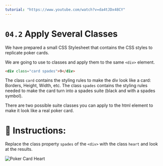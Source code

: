 ```yaml
---
tutorial: "https://www.youtube.com/watch?v=da4tJDx48CY"
---
```


# `04.2` Apply Several Classes

We have prepared a small CSS Stylesheet that contains the CSS styles to replicate poker cards.

We are going to use to classes and apply them to the same `<div>` element.

```html
<div class="card spades">9</div>
```

The class `card` contains the styling rules to make the div look like a card: Borders, Height, Width, etc.
The class `spades` contains the styling rules needed to make the card turn into a spades suite (black and with a spades symbol).

There are two possible suite classes you can apply to the html element to make it look like a real poker card.

# 📝 Instructions:

Replace the class property `spades` of the `<div>` with the class `heart` and look at the results.

![Poker Card Heart](https://github.com/4GeeksAcademy/css-tutorial-exercises-course/blob/master/.learn/assets/04.2-1.png?raw=true)
